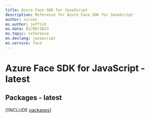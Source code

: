 ```yaml
---
title: Azure Face SDK for JavaScript
description: Reference for Azure Face SDK for JavaScript
author: xirzec
ms.author: jeffish
ms.data: 01/09/2023
ms.topic: reference
ms.devlang: javascript
ms.service: face
---
```

# Azure Face SDK for JavaScript - latest
## Packages - latest
[!INCLUDE [packages](face-index.md)]